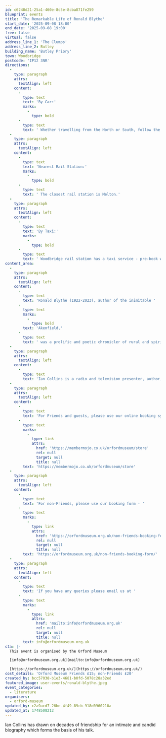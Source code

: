 ```yaml
---
id: c6240d21-25a1-460e-8c5e-8cba871fe259
blueprint: events
title: 'The Remarkable Life of Ronald Blythe'
start_date: '2025-09-08 18:00'
end_date: '2025-09-08 19:00'
free: false
virtual: false
address_line_1: 'The Clumps'
address_line_2: Butley
building_name: 'Butley Priory'
town: Woodbridge
postcode: 'IP12 3NR'
directions:
  -
    type: paragraph
    attrs:
      textAlign: left
    content:
      -
        type: text
        text: 'By Car:'
        marks:
          -
            type: bold
      -
        type: text
        text: ' Whether travelling from the North or South, follow the A12 in the direction of Woodbridge. Take the A1152 towards Melton. Stay on the A1152 and turn right at the first sign for Butley Priory. Continue until you reach our private drive and follow signs for parking.'
  -
    type: paragraph
    attrs:
      textAlign: left
    content:
      -
        type: text
        text: 'Nearest Rail Station:'
        marks:
          -
            type: bold
      -
        type: text
        text: ' The closest rail station is Melton.'
  -
    type: paragraph
    attrs:
      textAlign: left
    content:
      -
        type: text
        text: 'By Taxi:'
        marks:
          -
            type: bold
      -
        type: text
        text: ' Woodbridge rail station has a taxi service - pre-book with M&R Cars on 01394 380034'
content_area:
  -
    type: paragraph
    attrs:
      textAlign: left
    content:
      -
        type: text
        text: 'Ronald Blythe (1922-2023), author of the inimitable '
      -
        type: text
        marks:
          -
            type: bold
        text: 'Akenfield,'
      -
        type: text
        text: ' was a prolific and poetic chronicler of rural and spiritual life, nature and literature. He spent a joyful century close to his Suffolk roots, time-travelling in his imagination and publishing 45 books and thousands of essays. Ian Collins has drawn on decades of friendship for an intimate and candid biography which forms the basis of his talk.'
  -
    type: paragraph
    attrs:
      textAlign: left
    content:
      -
        type: text
        text: 'Ian Collins is a radio and television presenter, author, comedy writer and journalist. And for many years arts writer for the Eastern Daily Press. His numerous biographies and monographs include John Craxton: A Life of Gifts and James Dodds: The Blue Boat.'
  -
    type: paragraph
    attrs:
      textAlign: left
    content:
      -
        type: text
        text: 'For Friends and guests, please use our online booking system - '
      -
        type: text
        marks:
          -
            type: link
            attrs:
              href: 'https://membermojo.co.uk/orfordmuseum/store'
              rel: null
              target: null
              title: null
        text: 'https://membermojo.co.uk/orfordmuseum/store'
  -
    type: paragraph
    attrs:
      textAlign: left
    content:
      -
        type: text
        text: 'For non-Friends, please use our booking form - '
      -
        type: text
        marks:
          -
            type: link
            attrs:
              href: 'https://orfordmuseum.org.uk/non-friends-booking-form/'
              rel: null
              target: null
              title: null
        text: 'https://orfordmuseum.org.uk/non-friends-booking-form/'
  -
    type: paragraph
    attrs:
      textAlign: left
    content:
      -
        type: text
        text: 'If you have any queries please email us at '
      -
        type: text
        marks:
          -
            type: link
            attrs:
              href: 'mailto:info@orfordmuseum.org.uk'
              rel: null
              target: null
              title: null
        text: info@orfordmuseum.org.uk
cta: |-
  This event is organised by the Orford Museum

  [info@orfordmuseum.org.uk](mailto:info@orfordmuseum.org.uk)

  [https://orfordmuseum.org.uk/](https://orfordmuseum.org.uk/)
cost_details: 'Orford Museum Friends £15; non-Friends £20'
created_by: bcc57038-b1e3-4681-b0fd-5078c28a32ed
featured_image: user-events/ronald-blythe.jpeg
event_categories:
  - literature
organisers:
  - orford-museum
updated_by: c2a9acd7-26be-4f49-89cb-918d0960210a
updated_at: 1748508212
---
```

Ian Collins has drawn on decades of friendship for an intimate and candid biography which forms the basis of his talk.